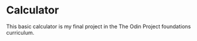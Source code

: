 # Calculator
This basic calculator is my final project in the The Odin Project foundations curriculum. 
